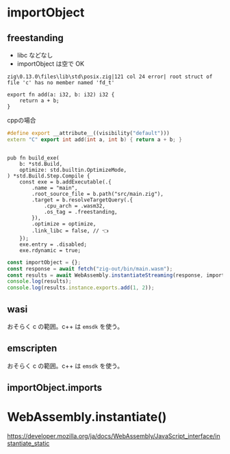 # importObject

## freestanding

- libc などなし
- importObject は空で OK

```
zig\0.13.0\files\lib\std\posix.zig|121 col 24 error| root struct of file 'c' has no member named 'fd_t'
```

```zig
export fn add(a: i32, b: i32) i32 {
    return a + b;
}
```

cppの場合

```cpp
#define export __attribute__((visibility("default")))
extern "C" export int add(int a, int b) { return a + b; }
```

```zig

pub fn build_exe(
    b: *std.Build,
    optimize: std.builtin.OptimizeMode,
) *std.Build.Step.Compile {
    const exe = b.addExecutable(.{
        .name = "main",
        .root_source_file = b.path("src/main.zig"),
        .target = b.resolveTargetQuery(.{
            .cpu_arch = .wasm32,
            .os_tag = .freestanding,
        }),
        .optimize = optimize,
        .link_libc = false, // 👈
    });
    exe.entry = .disabled;
    exe.rdynamic = true;
```

```js
const importObject = {};
const response = await fetch("zig-out/bin/main.wasm");
const results = await WebAssembly.instantiateStreaming(response, importObject);
console.log(results);
console.log(results.instance.exports.add(1, 2));
```

## wasi

おそらく c の範囲。c++ は `emsdk` を使う。

## emscripten

おそらく c の範囲。c++ は `emsdk` を使う。

## importObject.imports

# WebAssembly.instantiate()

https://developer.mozilla.org/ja/docs/WebAssembly/JavaScript_interface/instantiate_static

